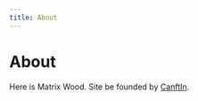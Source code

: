 ```yaml
---
title: About
---
```


# About

Here is Matrix Wood. Site be founded by [CanftIn](https://canftin.com/).
